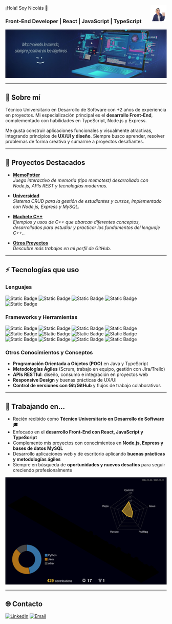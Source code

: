 <img src="./images/avatar.png" width="10%" align="right" /> ¡Hola! Soy Nicolás 👋

### Front-End Developer | React | JavaScript | TypeScript

<a><img src="./images/bannerD.jpg" borderRadius='1rem' boxShadow='0 5px 18px rgba(0,0,0,0.3)'></a>

---

## 🎯 Sobre mí

Técnico Universitario en Desarrollo de Software con +2 años de experiencia en proyectos. Mi especialización principal es el **desarrollo Front-End**, complementado con habilidades en TypeScript, Node.js y Express.

Me gusta construir aplicaciones funcionales y visualmente atractivas, integrando principios de **UX/UI y diseño**. Siempre busco aprender, resolver problemas de forma creativa y sumarme a proyectos desafiantes.

---

## 📂 Proyectos Destacados

- **[MemoPotter](https://github.com/nicoKaminski/Memo-Potter)**  
  _Juego interactivo de memoria (tipo memotest) desarrollado con Node.js, APIs REST y tecnologías modernas._

- **[Universidad](https://github.com/nicoKaminski/universidad)**  
  _Sistema CRUD para la gestión de estudiantes y cursos, implementado con Node.js, Express y MySQL._

- **[Machete C++](https://github.com/nicoKaminski/Cplusplus-Usos)**  
  _Ejemplos y usos de C++ que abarcan diferentes conceptos, desarrollados para estudiar y practicar los fundamentos del lenguaje C++.._
- **[Otros Proyectos](https://github.com/nicoKaminski?tab=repositories)**  
  _Descubre más trabajos en mi perfil de GitHub._

---

## ⚡ Tecnologías que uso

### Lenguajes

![Static Badge](<https://img.shields.io/badge/Java-white?logo=coffeescript&labelColor=rgb(91%2C136%2C165)&color=rgb(249%2C155%2C41)%20>)
![Static Badge](<https://img.shields.io/badge/HTML-white?logo=html5&labelColor=rgb(50%2C51%2C48)&color=rgb(226%2C79%2C38)>)
![Static Badge](<https://img.shields.io/badge/CSS-white?logo=css3&labelColor=rgb(37%2C102%2C178)&color=rgb(64%2C159%2C217)>)
![Static Badge](<https://img.shields.io/badge/JavaScript-white?logo=javascript&labelColor=rgb(50%2C51%2C48)&color=rgb(247%2C223%2C30)>)
![Static Badge](https://img.shields.io/badge/TypeScript-white?logo=typescript&logoColor=white&color=%233178C6)

### Frameworks y Herramientas

![Static Badge](<https://img.shields.io/badge/React-white?logo=react&logoColor=%2361DAFB&labelColor=rgb(50%2C51%2C48)&color=%2361DAFB>)
![Static Badge](https://img.shields.io/badge/Git-w?logo=git&labelColor=353634&color=%23F05032)
![Static Badge](<https://img.shields.io/badge/NPM-white?logo=npm&logoColor=rgb(203%2C70%2C33)&labelColor=rgb(50%2C51%2C48)&color=rgb(203%2C70%2C33)>)
![Static Badge](<https://img.shields.io/badge/Node.js-back?logo=nodedotjs&logoColor=rgb(129%2C205%2C54)&labelColor=rgb(50%2C51%2C48)&color=rgb(129%2C205%2C54)>)
![Static Badge](<https://img.shields.io/badge/Express.js-white?logo=Express&labelColor=rgb(50%2C51%2C48)&color=black>)
![Static Badge](<https://img.shields.io/badge/TypeORM-white?logo=typeorm&logoColor=white&labelColor=rgb(50%2C51%2C48)&color=%23E52500>)
![Static Badge](<https://img.shields.io/badge/MySQL-white?logo=mysql&logoColor=rgb(11%2C114%2C149)&labelColor=%23ffffff&color=rgb(11%2C114%2C149)>)
![Static Badge](<https://img.shields.io/badge/Postman-white?logo=postman&labelColor=rgb(50%2C51%2C48)&color=%23DD3A0A>)
![Static Badge](https://img.shields.io/badge/Jira-w?logo=jira&labelColor=353634&color=%230052CC)
![Static Badge](https://img.shields.io/badge/Figma-white?logo=figma&labelColor=2A313C&color=F25425)
![Static Badge](https://img.shields.io/badge/Illustrator-white?logo=airbrake&logoColor=white&labelColor=2A313C&color=%23FF9A00)
![Static Badge](https://img.shields.io/badge/WordPress-w?logo=wordpress&labelColor=353634&color=%2321759B)

### Otros Conocimientos y Conceptos

- **Programación Orientada a Objetos (POO)** en Java y TypeScript
- **Metodologías Ágiles** (Scrum, trabajo en equipo, gestión con Jira/Trello)
- **APIs RESTful**: diseño, consumo e integración en proyectos web
- **Responsive Design** y buenas prácticas de UX/UI
- **Control de versiones con Git/GitHub** y flujos de trabajo colaborativos

---

## 🚀 Trabajando en...

- Recién recibido como **Técnico Universitario en Desarrollo de Software** 🎓
- Enfocado en el **desarrollo Front-End con React, JavaScript y TypeScript**
- Complemento mis proyectos con conocimientos en **Node.js, Express y bases de datos MySQL**
- Desarrollo aplicaciones web y de escritorio aplicando **buenas prácticas y metodologías ágiles**
- Siempre en búsqueda de **oportunidades y nuevos desafíos** para seguir creciendo profesionalmente

![](./profile-3d-contrib/profile-night-rainbow.svg?v=1)

---

## 🌐 Contacto

[![LinkedIn](https://img.shields.io/badge/LinkedIn-w?logo=inspire&logoColor=white&labelColor=007AB5&color=007AB5)](https://www.linkedin.com/in/nkaminski-profile/) [![Email](https://img.shields.io/badge/eMail-w?logo=gmail&logoColor=white&labelColor=%23EA4335&color=%23EA4335)](mailto:nicokaminski89@gmail.com)
